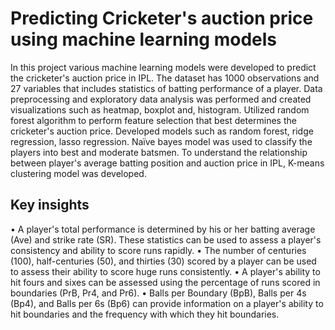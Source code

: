 
# Predicting Cricketer's auction price using machine learning models

In this project various machine learning models were developed to predict the cricketer's auction price in IPL. The dataset has 1000 observations and 27 variables that includes statistics of batting performance of a player.
Data preprocessing and exploratory data analysis was performed and created visualizations such as heatmap, boxplot and, histogram.
Utilized random forest algorithm to perform feature selection that best determines the cricketer's auction price.
Developed models such as random forest, ridge regression, lasso regression.
Naïve bayes model was used to classify the players into best and moderate batsmen.
To understand the relationship between player's average batting position and auction price in IPL, K-means clustering model was developed.




## Key insights
•	A player's total performance is determined by his or her batting average (Ave) and strike rate (SR). These statistics can be used to assess a player's consistency and ability to score runs rapidly.
•	The number of centuries (100), half-centuries (50), and thirties (30) scored by a player can be used to assess their ability to score huge runs consistently.
•	A player's ability to hit fours and sixes can be assessed using the percentage of runs scored in boundaries (PrB, Pr4, and Pr6).
•	Balls per Boundary (BpB), Balls per 4s (Bp4), and Balls per 6s (Bp6) can provide information on a player's ability to hit boundaries and the frequency with which they hit boundaries.
